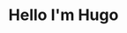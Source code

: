 ---
title : "Hello I'm Hugo"
# full screen navigation
first_name : "Hugo"
last_name : "Peres"
bg_image : "images/backgrounds/full-nav-bg.jpg"
# animated text loop
occupations:
- "Industrial Automation Professional"
- "Computer Engineer Student"
- "Web Developer"
- "Machine Learning Creator"
- "Internet of Things Enthusiastic"

# slider background image loop
slider_images:
- "images/slider/slider-1.jpg"
- "images/slider/slider-2.jpg"
- "images/slider/slider-3.jpg"

# button
button:
  enable : false
  label : "HIRE ME"
  link : "#contact"


# custom style
custom_class: "" 
custom_attributes: "" 
custom_css: ""

---